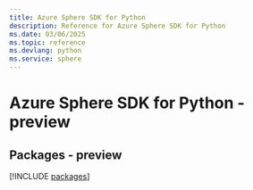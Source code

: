 ```yaml
---
title: Azure Sphere SDK for Python
description: Reference for Azure Sphere SDK for Python
ms.date: 03/06/2025
ms.topic: reference
ms.devlang: python
ms.service: sphere
---
```

# Azure Sphere SDK for Python - preview
## Packages - preview
[!INCLUDE [packages](sphere-index.md)]
